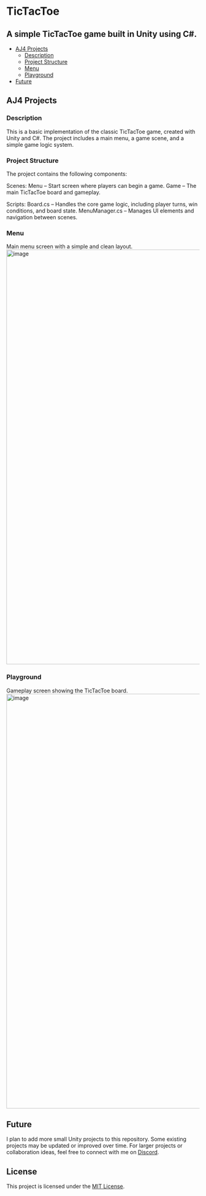 # TicTacToe
  ## A simple TicTacToe game built in Unity using C#.

- [AJ4 Projects](#aj4-projects)
  - [Description](#description)
  - [Project Structure](#project-structure)
  - [Menu](#menu)
  - [Playground](#playground)
- [Future](#future)


## AJ4 Projects
  ### Description
  This is a basic implementation of the classic TicTacToe game, created with Unity and C#. The project includes a main menu, a game scene, and a simple game logic system.

  ### Project Structure
 The project contains the following components:
 
  Scenes:
    Menu – Start screen where players can begin a game.
    Game – The main TicTacToe board and gameplay.

  Scripts:
    Board.cs – Handles the core game logic, including player turns, win conditions, and board state.
    MenuManager.cs – Manages UI elements and navigation between scenes.

  ### Menu
  Main menu screen with a simple and clean layout.
 <img width="1920" height="1080" alt="image" src="https://github.com/user-attachments/assets/30055069-76f5-42eb-bb1d-83988743cade" />

  ### Playground
  Gameplay screen showing the TicTacToe board.
<img width="1920" height="1080" alt="image" src="https://github.com/user-attachments/assets/52c4e067-159a-4b7a-8fd9-3b458d713af0" />

## Future
  I plan to add more small Unity projects to this repository. Some existing projects may be updated or improved over time.
For larger projects or collaboration ideas, feel free to connect with me on [Discord](https://discord.gg/gEXcTbWQ6V). 


## License
This project is licensed under the [MIT License](https://opensource.org/license/mit/).
